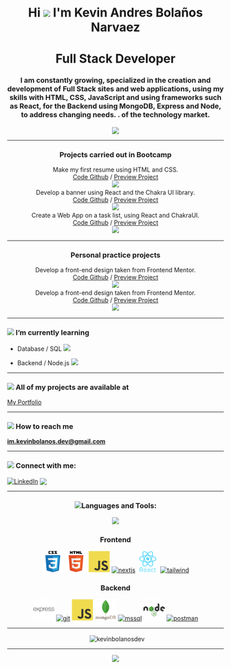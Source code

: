 <h1 align="center">Hi <img src="https://media.giphy.com/media/hvRJCLFzcasrR4ia7z/giphy.gif" width="40" heigth="40"> I'm Kevin Andres Bolaños Narvaez</h1>

<div align="center">
<h1>Full Stack Developer</h1>
<h3 align="center">I am constantly growing, specialized in the creation and development of Full Stack sites and web applications, using my skills with HTML, CSS, JavaScript and using frameworks such as React, for the Backend using MongoDB, Express and Node, to address changing needs. . of the technology market.</h3>
<img align="center" src="https://media1.giphy.com/media/v1.Y2lkPTc5MGI3NjExY3dveGRkZzA3ZWtycWkyd2d0dHJqZmV1c2c2a2ZtdTNrZHhpcm9peSZlcD12MV9pbnRlcm5hbF9naWZfYnlfaWQmY3Q9Zw/f3iwJFOVOwuy7K6FFw/giphy.gif">
</div>

---
<h3 align="center">Projects carried out in Bootcamp</h3> 

<div align="center">
  Make my first resume using HTML and CSS.
  <div>
    <a href="https://github.com/KevinBolanosDev/html_intro_cv">Code Github</a> /
    <a href="https://kevinbolanosdev.github.io/html_intro_cv/">Preview Project</a>
  </div>
  <div>
    <img src="https://github.com/KevinBolanosDev/personal-cv/blob/main/img/first-cv.png?raw=true" width="150" heigth="150">
  </div>
</div>

<div align="center">
  Develop a banner using React and the Chakra UI library.
  <div>
    <a href="https://github.com/KevinBolanosDev/chakra-ui">Code Github</a> /
    <a href="https://project-bike-chakra-ui.netlify.app">Preview Project</a>
  </div>
  <div>
  <img src="https://github.com/KevinBolanosDev/personal-cv/blob/main/img/hero-chakra-ui.png?raw=true" width="250" heigth="250">
  </div>
</div>

<div align="center">
  Create a Web App on a task list, using React and ChakraUI.
  <div>
  <a href="https://github.com/KevinBolanosDev/my_react_tasks_list/tree/project-6">Code Github</a> /
  <a href="https://app-to-do-list-chakra-ui.netlify.app">Preview Project</a>
  </div>
  <div>
  <img src="https://github.com/KevinBolanosDev/personal-cv/blob/main/img/react-task-list.png?raw=true" width="250" heigth="250">
  </div>
</div>

---
<h3 align="center">Personal practice projects</h3>

<div align="center">
  Develop a front-end design taken from Frontend Mentor.
  <div>
  <a href="https://github.com/KevinBolanosDev/news-homepage-frontend-mentor">Code Github</a> /
  <a href="https://news-homepage-mentor-solution.netlify.app">Preview Project</a>
  </div>
  <div>
  <img src="https://github.com/KevinBolanosDev/personal-cv/blob/main/img/news-homepage.png?raw=true" width="250" heigth="250">
  </div>
</div>

<div align="center">
  Develop a front-end design taken from Frontend Mentor.
  <div>
  <a href="https://kevinbolanosdev.github.io/blog-preview-card-frontend-mentor">Code Github</a> /
  <a href="https://github.com/KevinBolanosDev/blog-preview-card-frontend-mentor">Preview Project</a>
  </div>
  <div>
  <img src="https://github.com/KevinBolanosDev/personal-cv/blob/main/img/blog-preview-card.png?raw=true" width="250" heigth="250">
  </div>
</div>

---
<h3><img src="https://cdn4.iconfinder.com/data/icons/designer/128/5-256.png" width="20"> I’m currently learning</h3>

- <p>Database / SQL <img src="https://cdn0.iconfinder.com/data/icons/data-organization-and-management-6/64/vector_539_07-256.png" width="20"></p>
- <p>Backend / Node.js <img src="https://cdn0.iconfinder.com/data/icons/data-science-color/64/programming-developer-backend-laptop-algorithm-256.png" width="20"></p>

---
<h3><img src="https://cdn3.iconfinder.com/data/icons/design-and-development-2-6/136/51-256.png" width="20"> All of my projects are available at</h3>
<a href="https://kevin-bolanos-dev-cv.netlify.app">My Portfolio</a>

---
<h3><img src="https://cdn4.iconfinder.com/data/icons/social-media-logos-6/512/112-gmail_email_mail-256.png" width="20"> How to reach me</h3>

**im.kevinbolanos.dev@gmail.com**

---
<h3><img src="https://cdn0.iconfinder.com/data/icons/computer-networking/64/lan_network_icon_computer_connect_local_communication_link-256.png" width="20"> Connect with me:</h3>
<p align="left">
<a href="www.linkedin.com/in/kevin-bolanos-dev" target="blank"><img align="center" src="https://cdn2.iconfinder.com/data/icons/social-media-2285/512/1_Linkedin_unofficial_colored_svg-256.png" alt="LinkedIn" width="40"/></a>
<a href="https://github.com/KevinBolanosDev" target="blank"><img align="center" src="https://cdn4.iconfinder.com/data/icons/ionicons/512/icon-social-github-256.png" width="40"></a>
</p>

---
<h3 align="center"><img src="https://cdn4.iconfinder.com/data/icons/productivity-5/504/18-Productivity_Tools-256.png" width="20">Languages and Tools:</h3>

<p align="center">
<img src="https://media3.giphy.com/media/v1.Y2lkPTc5MGI3NjExc2Yyc3lraXRudmdqb2V3Nmg3Njk1cHZubzY2aXQ4NzFubGo1NHgwbSZlcD12MV9pbnRlcm5hbF9naWZfYnlfaWQmY3Q9Zw/bGgsc5mWoryfgKBx1u/giphy.gif" width="250">  
</p>

<h3 align="center">Frontend</h3>
<p align="center">
  <a href="https://www.w3schools.com/css/" target="_blank" rel="noreferrer"> <img src="https://raw.githubusercontent.com/devicons/devicon/master/icons/css3/css3-original-wordmark.svg" alt="css3" width="50" height="50"/></a> 
  <a href="https://www.w3.org/html/" target="_blank" rel="noreferrer"> <img src="https://raw.githubusercontent.com/devicons/devicon/master/icons/html5/html5-original-wordmark.svg" alt="html5" width="50" height="50"/></a> 
  <a href="https://developer.mozilla.org/en-US/docs/Web/JavaScript" target="_blank" rel="noreferrer"> <img src="https://raw.githubusercontent.com/devicons/devicon/master/icons/javascript/javascript-original.svg" alt="javascript" width="50" height="50"/></a>
  <a href="https://nextjs.org/" target="_blank" rel="noreferrer"> <img src="https://cdn.worldvectorlogo.com/logos/nextjs-2.svg" alt="nextjs" width="40" height="40"/></a> 
  <a href="https://reactjs.org/" target="_blank" rel="noreferrer"> <img src="https://raw.githubusercontent.com/devicons/devicon/master/icons/react/react-original-wordmark.svg" alt="react" width="50" height="50"/></a> 
  <a href="https://tailwindcss.com/" target="_blank" rel="noreferrer"> <img src="https://www.vectorlogo.zone/logos/tailwindcss/tailwindcss-icon.svg" alt="tailwind" width="50" height="50"/></a> 
</p>

<h3 align="center">Backend</h3>
<p align="center">
  <a href="https://expressjs.com" target="_blank" rel="noreferrer"> <img src="https://raw.githubusercontent.com/devicons/devicon/master/icons/express/express-original-wordmark.svg"     alt="express" width="50" height="50"/></a> 
  <a href="https://git-scm.com/" target="_blank" rel="noreferrer"> <img src="https://www.vectorlogo.zone/logos/git-scm/git-scm-icon.svg" alt="git" width="50" height="50"/></a> 
  <a href="https://developer.mozilla.org/en-US/docs/Web/JavaScript" target="_blank" rel="noreferrer"> <img src="https://raw.githubusercontent.com/devicons/devicon/master/icons/javascript/javascript-original.svg" alt="javascript" width="50" height="50"/></a> 
  <a href="https://www.mongodb.com/" target="_blank" rel="noreferrer"> <img src="https://raw.githubusercontent.com/devicons/devicon/master/icons/mongodb/mongodb-original-wordmark.svg" alt="mongodb" width="50" height="50"/></a> 
  <a href="https://www.microsoft.com/en-us/sql-server" target="_blank" rel="noreferrer"> <img src="https://www.svgrepo.com/show/303229/microsoft-sql-server-logo.svg" alt="mssql" width="50" height="50"/></a>
  <a href="https://nodejs.org" target="_blank" rel="noreferrer"> <img src="https://raw.githubusercontent.com/devicons/devicon/master/icons/nodejs/nodejs-original-wordmark.svg" alt="nodejs" width="50" height="50"/></a>
  <a href="https://postman.com" target="_blank" rel="noreferrer"> <img src="https://www.vectorlogo.zone/logos/getpostman/getpostman-icon.svg" alt="postman" width="50" height="50"/></a>
</p>

---
<div align="center">&nbsp;
  <img align="center" src="https://github-readme-stats.vercel.app/api?username=kevinbolanosdev&layout=compact&theme=vision-friendly-dark" alt="kevinbolanosdev"/>
</div>

---
<div align="center">
<img src="https://github-readme-stats.vercel.app/api/top-langs/?username=kevinbolanosdev&layout=compact&theme=vision-friendly-dark" width="450"/>
</div>

